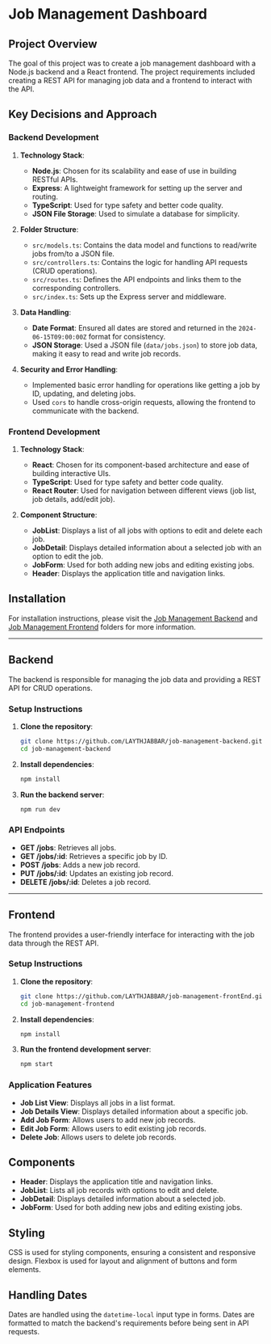 # Job Management Dashboard

## Project Overview

The goal of this project was to create a job management dashboard with a Node.js backend and a React frontend. The project requirements included creating a REST API for managing job data and a frontend to interact with the API.

## Key Decisions and Approach

### Backend Development

1. **Technology Stack**:
   - **Node.js**: Chosen for its scalability and ease of use in building RESTful APIs.
   - **Express**: A lightweight framework for setting up the server and routing.
   - **TypeScript**: Used for type safety and better code quality.
   - **JSON File Storage**: Used to simulate a database for simplicity.

2. **Folder Structure**:
   - `src/models.ts`: Contains the data model and functions to read/write jobs from/to a JSON file.
   - `src/controllers.ts`: Contains the logic for handling API requests (CRUD operations).
   - `src/routes.ts`: Defines the API endpoints and links them to the corresponding controllers.
   - `src/index.ts`: Sets up the Express server and middleware.

3. **Data Handling**:
   - **Date Format**: Ensured all dates are stored and returned in the `2024-06-15T09:00:00Z` format for consistency.
   - **JSON Storage**: Used a JSON file (`data/jobs.json`) to store job data, making it easy to read and write job records.

4. **Security and Error Handling**:
   - Implemented basic error handling for operations like getting a job by ID, updating, and deleting jobs.
   - Used `cors` to handle cross-origin requests, allowing the frontend to communicate with the backend.

### Frontend Development

1. **Technology Stack**:
   - **React**: Chosen for its component-based architecture and ease of building interactive UIs.
   - **TypeScript**: Used for type safety and better code quality.
   - **React Router**: Used for navigation between different views (job list, job details, add/edit job).

2. **Component Structure**:
   - **JobList**: Displays a list of all jobs with options to edit and delete each job.
   - **JobDetail**: Displays detailed information about a selected job with an option to edit the job.
   - **JobForm**: Used for both adding new jobs and editing existing jobs.
   - **Header**: Displays the application title and navigation links.

## Installation

For installation instructions, please visit the [Job Management Backend](./job-management-backend/README.md) and [Job Management Frontend](./job-management-frontend/README.md) folders for more information.

---

## Backend

The backend is responsible for managing the job data and providing a REST API for CRUD operations.

### Setup Instructions

1. **Clone the repository**:
    ```bash
    git clone https://github.com/LAYTHJABBAR/job-management-backend.git
    cd job-management-backend
    ```

2. **Install dependencies**:
    ```bash
    npm install
    ```

3. **Run the backend server**:
    ```bash
    npm run dev
    ```

### API Endpoints

- **GET /jobs**: Retrieves all jobs.
- **GET /jobs/:id**: Retrieves a specific job by ID.
- **POST /jobs**: Adds a new job record.
- **PUT /jobs/:id**: Updates an existing job record.
- **DELETE /jobs/:id**: Deletes a job record.

---

## Frontend

The frontend provides a user-friendly interface for interacting with the job data through the REST API.

### Setup Instructions

1. **Clone the repository**:
    ```bash
    git clone https://github.com/LAYTHJABBAR/job-management-frontEnd.git
    cd job-management-frontend
    ```

2. **Install dependencies**:
    ```bash
    npm install
    ```

3. **Run the frontend development server**:
    ```bash
    npm start
    ```

### Application Features

- **Job List View**: Displays all jobs in a list format.
- **Job Details View**: Displays detailed information about a specific job.
- **Add Job Form**: Allows users to add new job records.
- **Edit Job Form**: Allows users to edit existing job records.
- **Delete Job**: Allows users to delete job records.

## Components

- **Header**: Displays the application title and navigation links.
- **JobList**: Lists all job records with options to edit and delete.
- **JobDetail**: Displays detailed information about a selected job.
- **JobForm**: Used for both adding new jobs and editing existing jobs.

## Styling

CSS is used for styling components, ensuring a consistent and responsive design. Flexbox is used for layout and alignment of buttons and form elements.

## Handling Dates

Dates are handled using the `datetime-local` input type in forms. Dates are formatted to match the backend's requirements before being sent in API requests.
